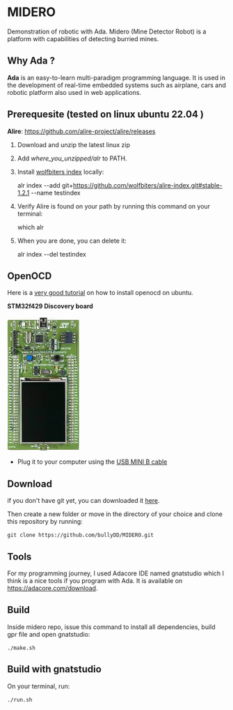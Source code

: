 # MIDERO
Demonstration of robotic with Ada. Midero (Mine Detector Robot) is a platform with capabilities of detecting burried mines.

## Why Ada ?
**Ada** is an easy-to-learn multi-paradigm programming language. It is used in the development of real-time embedded systems such as airplane, cars and robotic platform also used in web applications. 



## Prerequesite (tested on linux ubuntu 22.04 )

**Alire**: <https://github.com/alire-project/alire/releases>

1. Download and unzip the latest linux zip
2. Add *where_you_unzipped/alr* to PATH.
3. Install [wolfbiters index](<https://github.com/wolfbiters/>) locally:

    alr index --add git+https://github.com/wolfbiters/alire-index.git#stable-1.2.1 --name testindex
   
4. Verify Alire is found on your path by running this command on your terminal:

    which alr
    
5. When you are done, you can delete it:

    alr index --del testindex

## OpenOCD

Here is a [very good tutorial](<https://youtu.be/-p26X8lTAvo>) on how to install openocd on ubuntu.


**STM32f429 Discovery board**\
\
![stm32f429disco](/stm32f429disco.jpeg)
* Plug it to your computer using the [USB MINI B cable](<https://fr.aliexpress.com/item/1005001942868270.html?algo_pvid=ca3f3071-36ed-4210-9a35-d2635ae72b56&algo_exp_id=ca3f3071-36ed-4210-9a35-d2635ae72b56-0&pdp_ext_f=%7B%22sku_id%22%3A%2212000018176126358%22%7D&pdp_npi=3%40dis%21XOF%211301.0%211042.0%21%21%21%21%21%402102172f16777957964894627d06fd%2112000018176126358%21sea%21SN%210&curPageLogUid=OkJbd81354FL>)


## Download 
if you don't have git yet, you can downloaded it [here](https://git-scm.com/downloads).

Then create a new folder or move in the directory of your choice and clone this repository by running:

    git clone https://github.com/bullyDD/MIDERO.git

## Tools
For my programming journey, I used Adacore IDE named gnatstudio which I think is a nice tools if you program with Ada. It is available on <https://adacore.com/download>.

## Build
Inside midero repo, issue this command to install all dependencies, build gpr file and open gnatstudio:

    ./make.sh


## Build with gnatstudio
On your terminal, run:

    ./run.sh



